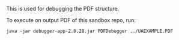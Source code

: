 This is used for debugging the PDF structure. 

To execute on output PDF of this sandbox repo, run: 

`java -jar debugger-app-2.0.28.jar PDFDebugger ../UAEXAMPLE.PDF`